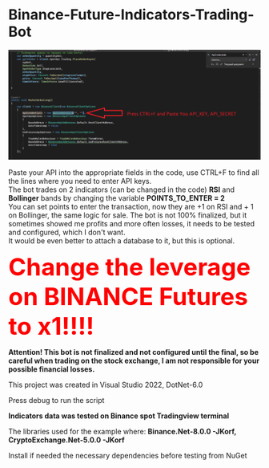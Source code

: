# Binance-Future-Indicators-Trading-Bot

![Image alt](https://github.com/eXcroll/Binance-Future-Indicators-Trading-Bot/blob/master/apii.png)

Paste your API into the appropriate fields in the code, use CTRL+F to find all the lines where you need to enter API keys.<br />
The bot trades on 2 indicators (can be changed in the code) <b>RSI</b> and <b>Bollinger</b> bands by changing the variable <b>POINTS_TO_ENTER = 2 </b> <br />
You can set points to enter the transaction, now they are +1 on RSI and + 1 on Bollinger, the same logic for sale. The bot is not 100% finalized, but it sometimes showed me profits and more often losses, it needs to be tested and configured, which I don't want.<br />
It would be even better to attach a database to it, but this is optional.<br />


<b> <font color="red" size="24">Change the leverage on BINANCE Futures to x1!!!!</font> </b>

<b>Attention! This bot is not finalized and not configured until the final, so be careful when trading on the stock exchange, I am not responsible for your possible financial losses. </b><br />



This project was created in Visual Studio 2022, DotNet-6.0

Press debug to run the script

**Indicators data was tested on Binance spot Tradingview terminal**

The libraries used for the example where:
**Binance.Net-8.0.0 -JKorf, CryptoExchange.Net-5.0.0 -JKorf**

Install if needed the necessary dependencies before testing from NuGet
